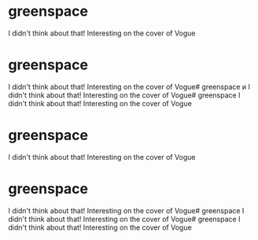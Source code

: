 # greenspace
I didn't think about that! Interesting on the cover of Vogue
# greenspace
I didn't think about that! Interesting on the cover of Vogue# greenspace и
I didn't think about that! Interesting on the cover of Vogue# greenspace
I didn't think about that! Interesting on the cover of Vogue
# greenspace
I didn't think about that! Interesting on the cover of Vogue
# greenspace
I didn't think about that! Interesting on the cover of Vogue# greenspace 
I didn't think about that! Interesting on the cover of Vogue# greenspace
I didn't think about that! Interesting on the cover of Vogue
 
